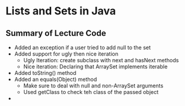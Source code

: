 # Lists and Sets in Java
## Summary of Lecture Code
- Added an exception if a user tried to add null to the set
- Added support for ugly then nice iteration
  - Ugly Iteration: create subclass with next and hasNext methods
  - Nice iteration: Declaring that ArraySet implements iterable
- Added toString() method
- Added an equals(Object) method
  - Make sure to deal with null and non-ArraySet arguments
  - Used getClass to check teh class of the passed object
- 